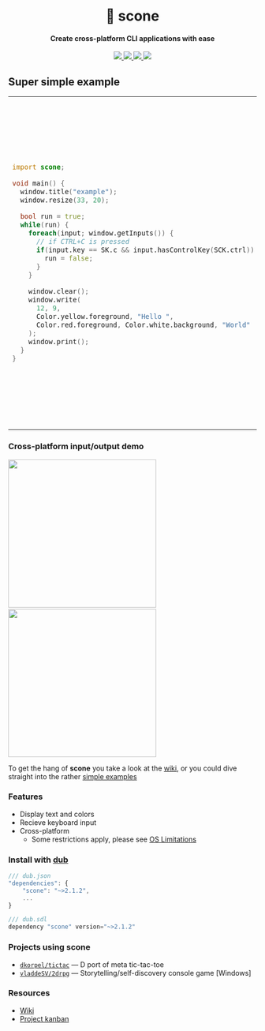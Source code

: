 <h1 align="center">🍞 scone</h1>
<h4 align="center">Create cross-platform CLI applications with ease</h4>
<p align="center">
  <a href="https://code.dlang.org/packages/scone">
    <img src="https://img.shields.io/dub/v/scone.svg">
  </a>
  <a href="https://github.com/vladdeSV/scone/blob/develop/LICENSE">
    <img src="https://img.shields.io/badge/license-MIT-blue.svg">
  </a>
  <a href="https://travis-ci.org/vladdeSV/scone/">
    <img src="https://travis-ci.org/vladdeSV/scone.svg?branch=master">
  </a>
  <a href="https://github.com/vladdeSV/scone/issues">
    <img src="https://img.shields.io/github/issues/vladdeSV/scone.svg">
  </a>
</p>

## Super simple example

<table>
  <tr>
    <td width="50%">

```d
import scone;

void main() {
  window.title("example");
  window.resize(33, 20);

  bool run = true;
  while(run) {
    foreach(input; window.getInputs()) {
      // if CTRL+C is pressed
      if(input.key == SK.c && input.hasControlKey(SCK.ctrl)) {
        run = false;
      }
    }

    window.clear();
    window.write(
      12, 9,
      Color.yellow.foreground, "Hello ",
      Color.red.foreground, Color.white.background, "World"
    );
    window.print();
  }
}
```
</td>
    <td width="50%" >
      <br>
      <p align="center"><img height="300" src="https://camo.githubusercontent.com/ad4e79f4b7aa7a2568fa064aaa823945b51be223/68747470733a2f2f692e696d6775722e636f6d2f59383049755a792e706e67"></p>
      <p align="center"><img height="300" src="https://camo.githubusercontent.com/7965e13de89ce8c39fddf008dde099a2be4867c4/68747470733a2f2f692e696d6775722e636f6d2f4c304d555064452e706e67"></p>
    </td>
  </tr>
</table>

### Cross-platform input/output demo
<p align="left">
  <img height="300" src="http://i.imgur.com/b35uwpa.gif">
  <span>&nbsp&nbsp&nbsp&nbsp</span>
  <img height="300" src="http://i.imgur.com/7Yi1h89.gif">
</p>

To get the hang of **scone** you take a look at the [wiki](https://github.com/vladdeSV/scone/wiki), or you could dive straight into the rather [simple examples](https://github.com/vladdeSV/scone/tree/develop/examples)

### Features
* Display text and colors
* Recieve keyboard input
* Cross-platform
    * Some restrictions apply, please see [OS Limitations](https://github.com/vladdeSV/scone/wiki/OS-Limitations)

### Install with [dub](https://code.dlang.org/download)

```js
/// dub.json
"dependencies": {
    "scone": "~>2.1.2",
    ...
}
```

```js
/// dub.sdl
dependency "scone" version="~>2.1.2"
```

### Projects using **scone**
* [`dkorpel/tictac`](https://github.com/dkorpel/tictac) — D port of meta tic-tac-toe
* [`vladdeSV/2drpg`](https://github.com/vladdeSV/2drpg) — Storytelling/self-discovery console game [Windows]

### Resources
* [Wiki](https://github.com/vladdeSV/scone/wiki)
* [Project kanban](https://github.com/vladdeSV/scone/projects/2)
